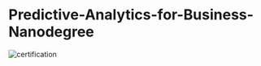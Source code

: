 # Predictive-Analytics-for-Business-Nanodegree
![certification](https://user-images.githubusercontent.com/52174733/88483668-d1c0e800-cf82-11ea-9f74-bba397e49d18.PNG)
